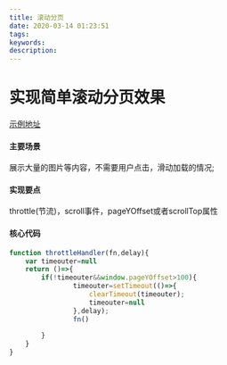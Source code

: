 ```yaml
---
title: 滚动分页
date: 2020-03-14 01:23:51
tags:
keywords:
description:
---
```

# 实现简单滚动分页效果
[示例地址](https://tomoyd.github.io/FrontedTechStack/demo/FullScreen/full-screen)
#### 主要场景
展示大量的图片等内容，不需要用户点击，滑动加载的情况;
#### 实现要点
throttle(节流)，scroll事件，pageYOffset或者scrollTop属性

#### 核心代码
```javascript
function throttleHandler(fn,delay){
    var timeouter=null
    return ()=>{
        if(!timeouter&&window.pageYOffset>100){
                timeouter=setTimeout(()=>{
                    clearTimeout(timeouter);
                    timeouter=null
                },delay);
                fn()
                
        }
    }
}
```
